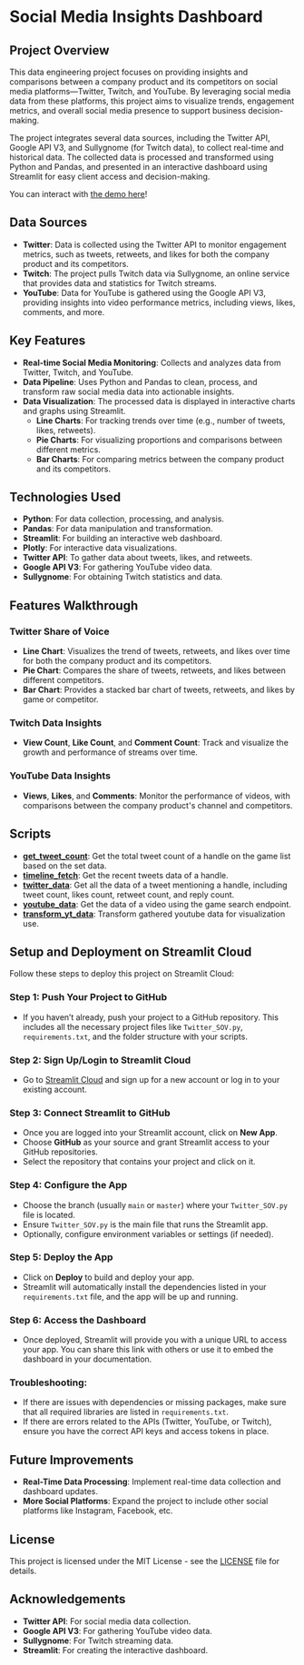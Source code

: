 # Social Media Insights Dashboard

## Project Overview
This data engineering project focuses on providing insights and comparisons between a company product and its competitors on social media platforms—Twitter, Twitch, and YouTube. By leveraging social media data from these platforms, this project aims to visualize trends, engagement metrics, and overall social media presence to support business decision-making.

The project integrates several data sources, including the Twitter API, Google API V3, and Sullygnome (for Twitch data), to collect real-time and historical data. The collected data is processed and transformed using Python and Pandas, and presented in an interactive dashboard using Streamlit for easy client access and decision-making.

You can interact with [the demo here](https://smcp-sov.streamlit.app)!

## Data Sources
- **Twitter**: Data is collected using the Twitter API to monitor engagement metrics, such as tweets, retweets, and likes for both the company product and its competitors.
- **Twitch**: The project pulls Twitch data via Sullygnome, an online service that provides data and statistics for Twitch streams.
- **YouTube**: Data for YouTube is gathered using the Google API V3, providing insights into video performance metrics, including views, likes, comments, and more.

## Key Features
- **Real-time Social Media Monitoring**: Collects and analyzes data from Twitter, Twitch, and YouTube.
- **Data Pipeline**: Uses Python and Pandas to clean, process, and transform raw social media data into actionable insights.
- **Data Visualization**: The processed data is displayed in interactive charts and graphs using Streamlit.
  - **Line Charts**: For tracking trends over time (e.g., number of tweets, likes, retweets).
  - **Pie Charts**: For visualizing proportions and comparisons between different metrics.
  - **Bar Charts**: For comparing metrics between the company product and its competitors.

## Technologies Used
- **Python**: For data collection, processing, and analysis.
- **Pandas**: For data manipulation and transformation.
- **Streamlit**: For building an interactive web dashboard.
- **Plotly**: For interactive data visualizations.
- **Twitter API**: To gather data about tweets, likes, and retweets.
- **Google API V3**: For gathering YouTube video data.
- **Sullygnome**: For obtaining Twitch statistics and data.

## Features Walkthrough

### Twitter Share of Voice
- **Line Chart**: Visualizes the trend of tweets, retweets, and likes over time for both the company product and its competitors.
- **Pie Chart**: Compares the share of tweets, retweets, and likes between different competitors.
- **Bar Chart**: Provides a stacked bar chart of tweets, retweets, and likes by game or competitor.

### Twitch Data Insights
- **View Count**, **Like Count**, and **Comment Count**: Track and visualize the growth and performance of streams over time.

### YouTube Data Insights
- **Views**, **Likes**, and **Comments**: Monitor the performance of videos, with comparisons between the company product's channel and competitors.

## Scripts
- **[get_tweet_count](twitter/get_tweet_count.py)**: Get the total tweet count of a handle on the game list based on the set data.
- **[timeline_fetch](twitter/timeline_fetch.py)**: Get the recent tweets data of a handle.
- **[twitter_data](twitter/twitter_data.py)**: Get all the data of a tweet mentioning a handle, including tweet count, likes count, retweet count, and reply count.
- **[youtube_data](youtube/youtube_data.py)**: Get the data of a video using the game search endpoint.
- **[transform_yt_data](youtube/transform_yt_data.py)**: Transform gathered youtube data for visualization use.

## Setup and Deployment on Streamlit Cloud

Follow these steps to deploy this project on Streamlit Cloud:

### Step 1: Push Your Project to GitHub
- If you haven’t already, push your project to a GitHub repository. This includes all the necessary project files like `Twitter_SOV.py`, `requirements.txt`, and the folder structure with your scripts.

### Step 2: Sign Up/Login to Streamlit Cloud
- Go to [Streamlit Cloud](https://share.streamlit.io) and sign up for a new account or log in to your existing account.

### Step 3: Connect Streamlit to GitHub
- Once you are logged into your Streamlit account, click on **New App**.
- Choose **GitHub** as your source and grant Streamlit access to your GitHub repositories.
- Select the repository that contains your project and click on it.

### Step 4: Configure the App
- Choose the branch (usually `main` or `master`) where your `Twitter_SOV.py` file is located.
- Ensure `Twitter_SOV.py` is the main file that runs the Streamlit app.
- Optionally, configure environment variables or settings (if needed).

### Step 5: Deploy the App
- Click on **Deploy** to build and deploy your app.
- Streamlit will automatically install the dependencies listed in your `requirements.txt` file, and the app will be up and running.

### Step 6: Access the Dashboard
- Once deployed, Streamlit will provide you with a unique URL to access your app. You can share this link with others or use it to embed the dashboard in your documentation.

### Troubleshooting:
- If there are issues with dependencies or missing packages, make sure that all required libraries are listed in `requirements.txt`.
- If there are errors related to the APIs (Twitter, YouTube, or Twitch), ensure you have the correct API keys and access tokens in place.

## Future Improvements
- **Real-Time Data Processing**: Implement real-time data collection and dashboard updates.
- **More Social Platforms**: Expand the project to include other social platforms like Instagram, Facebook, etc.

## License
This project is licensed under the MIT License - see the [LICENSE](LICENSE) file for details.

## Acknowledgements
- **Twitter API**: For social media data collection.
- **Google API V3**: For gathering YouTube video data.
- **Sullygnome**: For Twitch streaming data.
- **Streamlit**: For creating the interactive dashboard.
